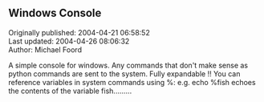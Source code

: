 ## Windows Console  
Originally published: 2004-04-21 06:58:52  
Last updated: 2004-04-26 08:06:32  
Author: Michael Foord  
  
A simple console for windows.
Any commands that don't make sense as python commands are sent to the system. Fully expandable !!
You can reference variables in system commands using %:
e.g. echo %fish
echoes the contents of the variable fish.........